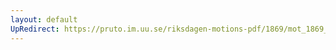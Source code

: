 ```yaml
---
layout: default
UpRedirect: https://pruto.im.uu.se/riksdagen-motions-pdf/1869/mot_1869__ak__330/mot_1869__ak__330-002.pdf
---
```

